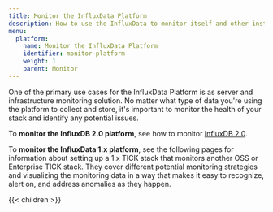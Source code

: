 ```yaml
---
title: Monitor the InfluxData Platform
description: How to use the InfluxData to monitor itself and other instances to identify and alert on anomalies.
menu:
  platform:
    name: Monitor the InfluxData Platform
    identifier: monitor-platform
    weight: 1
    parent: Monitor
---
```


One of the primary use cases for the InfluxData Platform is as server and infrastructure
monitoring solution. No matter what type of data you're using the platform to collect and
store, it's important to monitor the health of your stack and identify any potential issues.

To **monitor the InfluxDB 2.0 platform**, see how to monitor [InfluxDB 2.0](/influxdb/v2.0/monitor-alert/).

To **monitor the InfluxData 1.x platform**, see the following pages for information about setting up a 1.x TICK stack that monitors
another OSS or Enterprise TICK stack. They cover different potential monitoring strategies
and visualizing the monitoring data in a way that makes it easy to recognize, alert on,
and address anomalies as they happen.

{{< children >}}
